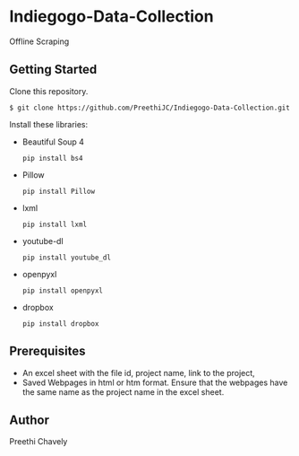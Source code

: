 # Indiegogo-Data-Collection
Offline Scraping

## Getting Started

Clone this repository.

    $ git clone https://github.com/PreethiJC/Indiegogo-Data-Collection.git

Install these libraries:
* Beautiful Soup 4
  ```
  pip install bs4
  ```
* Pillow
  ```
  pip install Pillow
  ```
* lxml
  ```
  pip install lxml
  ```
* youtube-dl
  ```
  pip install youtube_dl
  ```
* openpyxl
  ```
  pip install openpyxl
  ```
* dropbox
  ```
  pip install dropbox
  ```
## Prerequisites
* An excel sheet with the file id, project name, link to the project, <custom fields>
* Saved Webpages in html or htm format. Ensure that the webpages have the same name as the project name in the excel sheet.

## Author
Preethi Chavely
